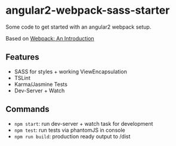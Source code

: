 # angular2-webpack-sass-starter
Some code to get started with an angular2 webpack setup.

Based on [Webpack: An Introduction](https://angular.io/docs/ts/latest/guide/webpack.html)

## Features
  - SASS for styles + working ViewEncapsulation
  - TSLint
  - Karma/Jasmine Tests
  - Dev-Server + Watch

## Commands
- `npm start`: run dev-server + watch task for development
- `npm test`: run tests via phantomJS in console
- `npm run build`: production ready output to /dist
